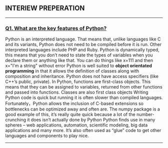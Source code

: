 ## INTERIEW PREPERATION


---------------------------------------

### [Q1. What are the key features of Python?]()


Python is an interpreted language. That means that, unlike languages like C and its variants, Python does not need to be compiled before it is run. Other interpreted languages include PHP and Ruby.
Python is dynamically typed, this means that you don’t need to state the types of variables when you declare them or anything like that. You can do things like x=111 and then x="I'm a string" without error
Python is well suited to **object orientated programming** in that it allows the definition of classes along with composition and inheritance. Python does not have access specifiers (like C++’s public, private).
In Python, functions are first-class objects. This means that they can be assigned to variables, returned from other functions and passed into functions. Classes are also first class objects
Writing Python code is quick but running it is often slower than compiled languages. Fortunately，Python allows the inclusion of C-based extensions so bottlenecks can be optimized away and often are. The numpy package is a good example of this, it’s really quite quick because a lot of the number-crunching it does isn’t actually done by Python
Python finds use in many spheres – web applications, automation, scientific modeling, big data applications and many more. It’s also often used as “glue” code to get other languages and components to play nice.



----------------------------------
